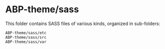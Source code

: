 # ABP-theme/sass

This folder contains SASS files of various kinds, organized in sub-folders:

    ABP-theme/sass/etc
    ABP-theme/sass/src
    ABP-theme/sass/var

